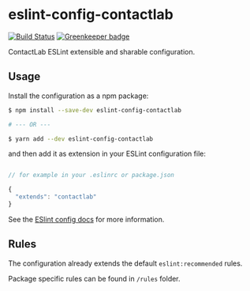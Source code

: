# eslint-config-contactlab

[![Build Status](https://travis-ci.org/contactlab/eslint-config-contactlab.svg?branch=master)](https://travis-ci.org/contactlab/eslint-config-contactlab)
[![Greenkeeper badge](https://badges.greenkeeper.io/contactlab/eslint-config-contactlab.svg)](https://greenkeeper.io/)

ContactLab ESLint extensible and sharable configuration.

## Usage

Install the configuration as a npm package:

```sh
$ npm install --save-dev eslint-config-contactlab

# --- OR ---

$ yarn add --dev eslint-config-contactlab
```

and then add it as extension in your ESLint configuration file:

```javascript

// for example in your .eslinrc or package.json

{
  "extends": "contactlab"
}

```

See the [ESlint config docs](http://eslint.org/docs/user-guide/configuring#extending-configuration-files) for more information.

## Rules

The configuration already extends the default `eslint:recommended` rules.

Package specific rules can be found in `/rules` folder.
